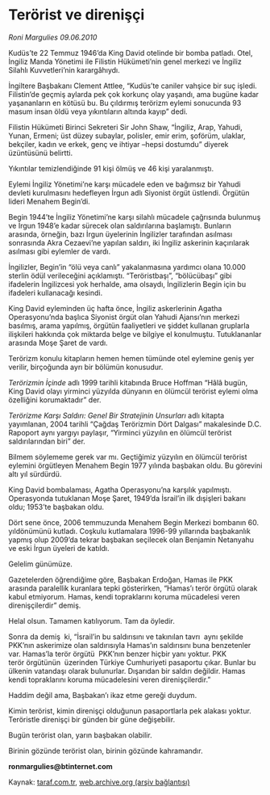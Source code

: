 # Terörist ve direnişçi 

*Roni Margulies 09.06.2010*

<div class="yazi">
<p>Kudüs’te 22 Temmuz 1946’da King David otelinde bir bomba patladı. Otel, İngiliz Manda Yönetimi ile Filistin Hükümeti’nin genel merkezi ve İngiliz Silahlı Kuvvetleri’nin karargâhıydı.</p>
<p>İngiltere Başbakanı Clement Attlee, “Kudüs’te caniler vahşice bir suç işledi. Filistin’de geçmiş aylarda pek çok korkunç olay yaşandı, ama bugüne kadar yaşananların en kötüsü bu. Bu çıldırmış terörizm eylemi sonucunda 93 masum insan öldü veya yıkıntıların altında kayıp” dedi.</p>
<p>Filistin Hükümeti Birinci Sekreteri Sir John Shaw, “İngiliz, Arap, Yahudi, Yunan, Ermeni; üst düzey subaylar, polisler, emir erim, şoförüm, ulaklar, bekçiler, kadın ve erkek, genç ve ihtiyar –hepsi dostumdu” diyerek üzüntüsünü belirtti.</p>
<p>Yıkıntılar temizlendiğinde 91 kişi ölmüş ve 46 kişi yaralanmıştı.</p>
<p>Eylemi İngiliz Yönetimi’ne karşı mücadele eden ve bağımsız bir Yahudi devleti kurulmasını hedefleyen İrgun adlı Siyonist örgüt üstlendi. Örgütün lideri Menahem Begin’di.</p>
<p>Begin 1944’te İngiliz Yönetimi’ne karşı silahlı mücadele çağrısında bulunmuş ve İrgun 1948’e kadar sürecek olan saldırılarına başlamıştı. Bunların arasında, örneğin, bazı İrgun üyelerinin İngilizler tarafından asılması sonrasında Akra Cezaevi’ne yapılan saldırı, iki İngiliz askerinin kaçırılarak asılması gibi eylemler de vardı.</p>
<p>İngilizler, Begin’in “ölü veya canlı” yakalanmasına yardımcı olana 10.000 sterlin ödül verileceğini açıklamıştı. “Teröristbaşı”, “bölücübaşı” gibi ifadelerin İngilizcesi yok herhalde, ama olsaydı, İngilizlerin Begin için bu ifadeleri kullanacağı kesindi.</p>
<p>King David eyleminden üç hafta önce, İngiliz askerlerinin Agatha Operasyonu’nda başlıca Siyonist örgüt olan Yahudi Ajansı’nın merkezi basılmış, arama yapılmış, örgütün faaliyetleri ve şiddet kullanan gruplarla ilişkileri hakkında çok miktarda belge ve bilgiye el konulmuştu. Tutuklananlar arasında Moşe Şaret de vardı.</p>
<p>Terörizm konulu kitapların hemen hemen tümünde otel eylemine geniş yer verilir, birçoğunda ayrı bir bölümün konusudur.</p>
<p><i>Terörizmin İçinde</i> adlı 1999 tarihli kitabında Bruce Hoffman “Hâlâ bugün, King David olayı yirminci yüzyılda dünyanın en ölümcül terörist eylemi olma özelliğini korumaktadır” der.</p>
<p><i>Terörizme Karşı Saldırı: Genel Bir Stratejinin Unsurları</i> adlı kitapta yayımlanan, 2004 tarihli “Çağdaş Terörizmin Dört Dalgası” makalesinde D.C. Rapoport aynı yargıyı paylaşır, “Yirminci yüzyılın en ölümcül terörist saldırılarından biri” der.</p>
<p>Bilmem söylememe gerek var mı. Geçtiğimiz yüzyılın en ölümcül terörist eylemini örgütleyen Menahem Begin 1977 yılında başbakan oldu. Bu görevini altı yıl sürdürdü.</p>
<p>King David bombalaması, Agatha Operasyonu’na karşılık yapılmıştı. Operasyonda tutuklanan Moşe Şaret, 1949’da İsrail’in ilk dışişleri bakanı oldu; 1953’te başbakan oldu.</p>
<p>Dört sene önce, 2006 temmuzunda Menahem Begin Merkezi bombanın 60. yıldönümünü kutladı. Coşkulu kutlamalara 1996-99 yıllarında başbakanlık yapmış olup 2009’da tekrar başbakan seçilecek olan Benjamin Netanyahu ve eski İrgun üyeleri de katıldı.</p>
<p>Gelelim günümüze.</p>
<p>Gazetelerden öğrendiğime göre, Başbakan Erdoğan, Hamas ile PKK arasında paralellik kuranlara tepki gösterirken, “Hamas’ı terör örgütü olarak kabul etmiyorum. Hamas, kendi topraklarını koruma mücadelesi veren direnişçilerdir” demiş.</p>
<p>Helal olsun. Tamamen katılıyorum. Tam da öyledir.</p>
<p>Sonra da demiş  ki, “İsrail’in bu saldırısını ve takınılan tavrı  aynı şekilde PKK’nın askerimize olan saldırısıyla Hamas’ın saldırısını buna benzetenler var. Hamas’la terör örgütü  PKK’nın benzer hiçbir yanı yoktur. PKK terör örgütünün  üzerinden Türkiye Cumhuriyeti pasaportu çıkar. Bunlar bu ülkenin vatandaşı olarak bulunurlar. Dışarıdan bir saldırı değildir. Hamas kendi topraklarını koruma mücadelesini veren direnişçilerdir.”</p>
<p>Haddim değil ama, Başbakan’ı ikaz etme gereği duydum.</p>
<p>Kimin terörist, kimin direnişçi olduğunun pasaportlarla pek alakası yoktur. Teröristle direnişçi bir günden bir güne değişebilir.</p>
<p>Bugün terörist olan, yarın başbakan olabilir.</p>
<p>Birinin gözünde terörist olan, birinin gözünde kahramandır.</p>
<p><b>ronmargulies@btinternet.com</b></p></div>

Kaynak: [taraf.com.tr](http://www.taraf.com.tr:80/roni-margulies/makale-terorist-ve-direnisci.htm), [web.archive.org (arşiv bağlantısı)](http://web.archive.org/web/20100612204913/http://www.taraf.com.tr:80/roni-margulies/makale-terorist-ve-direnisci.htm)
